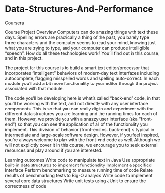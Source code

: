 # Data-Structures-And-Performance
Coursera

Course Project Overview
Computers can do amazing things with text these days.  Spelling errors are practically a thing of the past, you barely type three characters and the computer seems to read your mind, knowing just what you are trying to type, and your computer can produce intelligible “speech”.  How do all these technologies work?  You’ll find out in this course, and in this project.

The project for this course is to build a smart text editor/processor that incorporates “intelligent” behaviors of modern-day text interfaces including autocomplete, flagging misspelled words and spelling auto-correct.  In each module you’ll add a bit more functionality to your editor through the project associated with that module.

The code you’ll be developing here is what’s called “back-end” code, in that you’ll be working with the text, and not directly with any user interface components.  This is so that you can really dig in and experiment with the different data structures you are learning and the running times for each of them.  However, we provide you with a snazzy user interface (aka “front-end”)  so that you can see the application of all of the functionality you implement.  This division of behavior (front-end vs. back-end) is typical in intermediate and large-scale software design.   However, if you feel inspired, you’re always welcome to play with the front-end code as well.  Although we will not explicitly cover it in this course, we encourage you to seek external resources and play around if you are interested.

Learning outcomes
Write code to manipulate text in Java
Use appropriate built-in data structures to implement functionality
Implement a specified Interface
Perform benchmarking to measure running time of code
Relate results of benchmarking tests to Big-O analysis
Write code to implement several core data structures
Write unit tests using JUnit to ensure the correctness of code
